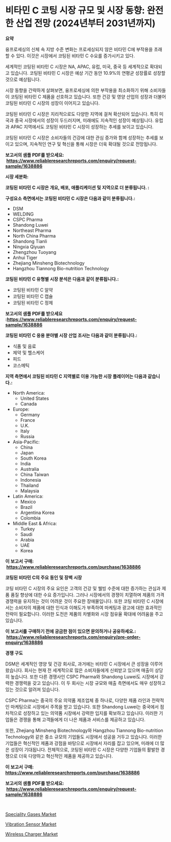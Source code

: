 <p><h1>비타민 C 코팅 시장 규모 및 시장 동향: 완전한 산업 전망 (2024년부터 2031년까지)</h1></p><p><strong>요약</strong></p>
<p><p>융프로세싱의 신체 속 지방 수준 변화는 프로세싱되지 않은 비타민 C에 부작용을 초래할 수 있다. 이것은 시장에서 코팅된 비타민 C 수요를 증가시키고 있다.</p><p>세계적인 코팅된 비타민 C 시장은 NA, APAC, 유럽, 미국, 중국 등 세계적으로 확대되고 있습니다. 코팅된 비타민 C 시장은 예상 기간 동안 10.9%의 연평균 성장률로 성장할 것으로 예상됩니다.</p><p>시장 동향을 간략하게 살펴보면, 융프로세싱에 의한 부작용을 최소화하기 위해 소비자들이 코팅된 비타민 C 제품을 선호하고 있습니다. 또한 건강 및 영양 산업의 성장과 더불어 코팅된 비타민 C 시장의 성장이 이어지고 있습니다.</p><p>코팅된 비타민 C 시장은 지리적으로도 다양한 지역에 걸쳐 확산되어 있습니다. 특히 미국과 중국 시장에서의 성장이 두드러지며, 미래에도 지속적인 성장이 예상됩니다. 유럽과 APAC 지역에서도 코팅된 비타민 C 시장이 성장하는 추세를 보이고 있습니다.</p><p>코팅된 비타민 C 시장은 소비자들의 건강에 대한 관심 증가와 함께 성장하는 추세를 보이고 있으며, 지속적인 연구 및 혁신을 통해 시장은 더욱 확대될 것으로 전망됩니다.</p></p>
<p><strong>보고서의 샘플 PDF를 받으세요: &nbsp;<a href="https://www.reliableresearchreports.com/enquiry/request-sample/1638886">https://www.reliableresearchreports.com/enquiry/request-sample/1638886</a></strong></p>
<p><strong>시장 세분화:</strong></p>
<p><strong> 코팅된 비타민 C 시장은 개요, 배포, 애플리케이션 및 지역으로 더 분류됩니다. :</strong></p>
<p><strong>구성요소 측면에서는 코팅된 비타민 C 시장은 다음과 같이 분류됩니다.:</strong></p>
<p><ul><li>DSM</li><li>WELDING</li><li>CSPC Pharma</li><li>Shandong Luwei</li><li>Northeast Pharma</li><li>North China Pharma</li><li>Shandong Tianli</li><li>Ningxia Qiyuan</li><li>Zhengzhou Tuoyang</li><li>Anhui Tiger</li><li>Zhejiang Minsheng Biotechnology</li><li>Hangzhou Tiannong Bio-nutrition Technology</li></ul></p>
<p><strong> 코팅된 비타민 C 유형별 시장 분석은 다음과 같이 분류됩니다.:</strong></p>
<p><ul><li>코팅된 비타민 C 알약</li><li>코팅된 비타민 C 캡슐</li><li>코팅된 비타민 C 정제</li></ul></p>
<p><strong>보고서의 샘플 PDF를 받으세요 :<a href="https://www.reliableresearchreports.com/enquiry/request-sample/1638886">https://www.reliableresearchreports.com/enquiry/request-sample/1638886</a></strong></p>
<p><strong> 코팅된 비타민 C 응용 분야별 시장 산업 조사는 다음과 같이 분류됩니다.:</strong></p>
<p><ul><li>식품 및 음료</li><li>제약 및 헬스케어</li><li>피드</li><li>코스메틱</li></ul></p>
<p><strong>지역 측면에서 코팅된 비타민 C 지역별로 이용 가능한 시장 플레이어는 다음과 같습니다.:</strong></p>
<p><ul>
    <li>
        North America:
        <ul>
            <li>United States</li>
            <li>Canada</li>
        </ul>
    </li>
    <li>
        Europe:
        <ul>
            <li>Germany</li>
            <li>France</li>
            <li>U.K.</li>
            <li>Italy</li>
            <li>Russia</li>
        </ul>
    </li>
    <li>
        Asia-Pacific:
        <ul>
            <li>China</li>
            <li>Japan</li>
            <li>South Korea</li>
            <li>India</li>
            <li>Australia</li>
            <li>China Taiwan</li>
            <li>Indonesia</li>
            <li>Thailand</li>
            <li>Malaysia</li>
        </ul>
    </li>
    <li>
        Latin America:
        <ul>
            <li>Mexico</li>
            <li>Brazil</li>
            <li>Argentina Korea</li>
            <li>Colombia</li>
        </ul>
    </li>
    <li>
        Middle East & Africa:
        <ul>
            <li>Turkey</li>
            <li>Saudi</li>
            <li>Arabia</li>
            <li>UAE</li>
            <li>Korea</li>
        </ul>
    </li>
    </ul></p>
<p><strong>이 보고서 구매: &nbsp;<a href="https://www.reliableresearchreports.com/purchase/1638886">https://www.reliableresearchreports.com/purchase/1638886</a></strong></p>
<p><strong>코팅된 비타민 C의 주요 동인 및 장벽 시장</strong></p>
<p><p>코팅 비타민 C 시장의 주요 요인은 고객의 건강 및 웰빙 수준에 대한 증가하는 관심과 제품 품질 향상에 대한 수요 증가입니다. 그러나 시장에서의 경쟁이 치열하며 제품의 가격 경쟁력을 유지하는 것이 어려운 것이 주요한 장애물입니다. 또한 코팅 비타민 C 시장에서는 소비자의 제품에 대한 인식과 이해도가 부족하여 마케팅과 광고에 대한 효과적인 전략이 필요합니다. 이러한 도전은 제품의 차별화와 시장 점유율 확대에 어려움을 주고 있습니다.</p></p>
<p><strong>이 보고서를 구매하기 전에 궁금한 점이 있으면 문의하거나 공유하세요.: &nbsp;<a href="https://www.reliableresearchreports.com/enquiry/pre-order-enquiry/1638886">https://www.reliableresearchreports.com/enquiry/pre-order-enquiry/1638886</a></strong></p>
<p><strong>경쟁 구도</strong></p>
<p><p>DSM은 세계적인 영양 및 건강 회사로, 과거에는 비타민 C 시장에서 큰 성장을 이루어 왔습니다. 회사는 현재 전 세계적으로 많은 소비자들에게 신뢰받고 있으며 매출이 상당히 높습니다. 또한 다른 경쟁사인 CSPC Pharma와 Shandong Luwei도 시장에서 강력한 경쟁력을 갖고 있습니다. 이 두 회사는 시장 규모와 매출 측면에서도 매우 성장하고 있는 것으로 알려져 있습니다.</p><p>CSPC Pharma는 중국의 주요 의약품 제조업체 중 하나로, 다양한 제품 라인과 전략적인 마케팅으로 시장에서 주목을 받고 있습니다. 또한 Shandong Luwei는 중국에서 점차적으로 성장하고 있는 의약품 시장에서 강력한 입지를 확보하고 있습니다. 이러한 기업들은 경쟁을 통해 고객들에게 더 나은 제품과 서비스를 제공하고 있습니다.</p><p>또한, Zhejiang Minsheng Biotechnology와 Hangzhou Tiannong Bio-nutrition Technology와 같은 중소 규모의 기업들도 시장에서 성공을 거두고 있습니다. 이러한 기업들은 혁신적인 제품과 강점을 바탕으로 시장에서 자리를 잡고 있으며, 미래에 더 많은 성장이 기대됩니다. 전체적으로, 코팅된 비타민 C 시장은 다양한 기업들의 활발한 경쟁으로 더욱 다양하고 혁신적인 제품을 제공하고 있습니다.</p></p>
<p><strong>이 보고서 구매: &nbsp; <a href="https://www.reliableresearchreports.com/purchase/1638886">https://www.reliableresearchreports.com/purchase/1638886</a></strong></p>
<p><strong>보고서의 샘플 PDF를 받으세요: &nbsp;<a href="https://www.reliableresearchreports.com/enquiry/request-sample/1638886">https://www.reliableresearchreports.com/enquiry/request-sample/1638886</a></strong><strong></strong></p>
<p>&nbsp;</p>
<p><p><a href="https://picayune-night-cbd.notion.site/Speciality-Gases-Market-Research-Report-The-Key-To-Successful-Business-Strategy-Forecasted-for-Peri-4d1aeb1fbd984f02b4726cf9091e8faa">Speciality Gases Market</a></p><p><a href="https://github.com/vimar16th/Market-Research-Report-List-3/blob/main/vibration-sensor-market.md">Vibration Sensor Market</a></p><p><a href="https://github.com/luckyshygirl/Market-Research-Report-List-3/blob/main/wireless-charger-market.md">Wireless Charger Market</a></p></p>